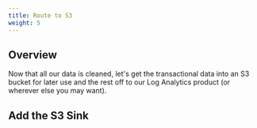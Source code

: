 ```yaml
---
title: Route to S3
weight: 5
---
```


## Overview

Now that all our data is cleaned, let's get the transactional data into an S3 bucket for later use and the rest off to our Log Analytics product (or wherever else you may want).

## Add the S3 Sink


